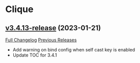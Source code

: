 # Clique

## [v3.4.13-release](https://github.com/jnwhiteh/Clique/tree/v3.4.13-release) (2023-01-21)
[Full Changelog](https://github.com/jnwhiteh/Clique/compare/v3.4.12-release...v3.4.13-release) [Previous Releases](https://github.com/jnwhiteh/Clique/releases)

- Add warning on bind config when self cast key is enabled  
- Update TOC for 3.4.1  
